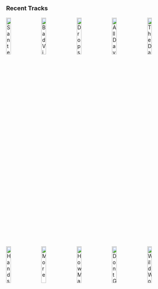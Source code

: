 ### Recent Tracks
[<img src='https://lastfm.freetls.fastly.net/i/u/300x300/0e9c12d7f8a7319ec103b73a87f889d7.png' width='16%' height='16%' alt='Santeria'>](https://www.last.fm/music/sublime/_/santeria)&nbsp;&nbsp;&nbsp;&nbsp;[<img src='https://lastfm.freetls.fastly.net/i/u/300x300/780e91ea8aed3bb2bad9a09906af9477.png' width='16%' height='16%' alt='Bad Vibrations'>](https://www.last.fm/music/jesper%2bjenset/_/bad%2bvibrations)&nbsp;&nbsp;&nbsp;&nbsp;[<img src='https://lastfm.freetls.fastly.net/i/u/300x300/46f5762d310da6d6c6e4e9218396bca3.png' width='16%' height='16%' alt='Drops of Jupiter (Tell Me)'>](https://www.last.fm/music/train/_/drops%2bof%2bjupiter%2b%2528tell%2bme%2529)&nbsp;&nbsp;&nbsp;&nbsp;[<img src='https://lastfm.freetls.fastly.net/i/u/300x300/3a4ce8b23ad77fec01867e31b9f97ba1.png' width='16%' height='16%' alt='All Day All Night'>](https://www.last.fm/music/moon%2btaxi/_/all%2bday%2ball%2bnight)&nbsp;&nbsp;&nbsp;&nbsp;[<img src='https://lastfm.freetls.fastly.net/i/u/300x300/c1e4c4a2fb354132c100b3f654e6f34d.png' width='16%' height='16%' alt='The Days'>](https://www.last.fm/music/avicii/_/the%2bdays)&nbsp;&nbsp;&nbsp;&nbsp;<br>[<img src='https://lastfm.freetls.fastly.net/i/u/300x300/88e6ec7a2d4522c62f8b31784763dfd5.png' width='16%' height='16%' alt='Hands Up'>](https://www.last.fm/music/run%2briver%2bnorth/_/hands%2bup)&nbsp;&nbsp;&nbsp;&nbsp;[<img src='https://lastfm.freetls.fastly.net/i/u/300x300/3c0934ad6c5226a4ec85991fc195db66.png' width='16%' height='16%' alt='More'>](https://www.last.fm/music/jess%2bbest/_/more)&nbsp;&nbsp;&nbsp;&nbsp;[<img src='https://lastfm.freetls.fastly.net/i/u/300x300/3e13103d181f1f42c5eba4af857b1ac0.png' width='16%' height='16%' alt='How Many Times?'>](https://www.last.fm/music/joey%2bpecoraro/_/how%2bmany%2btimes%253f)&nbsp;&nbsp;&nbsp;&nbsp;[<img src='https://lastfm.freetls.fastly.net/i/u/300x300/94d2fe1c0df8d84e7296e6133a5812d9.png' width='16%' height='16%' alt='Dont Go Breaking My Heart'>](https://www.last.fm/music/elton%2bjohn/_/don%2527t%2bgo%2bbreaking%2bmy%2bheart)&nbsp;&nbsp;&nbsp;&nbsp;[<img src='https://lastfm.freetls.fastly.net/i/u/300x300/02aa290d92c607bdffa6a3103ac5e6ea.png' width='16%' height='16%' alt='Wild World'>](https://www.last.fm/music/marc%2bscibilia/_/wild%2bworld)&nbsp;&nbsp;&nbsp;&nbsp;<br>